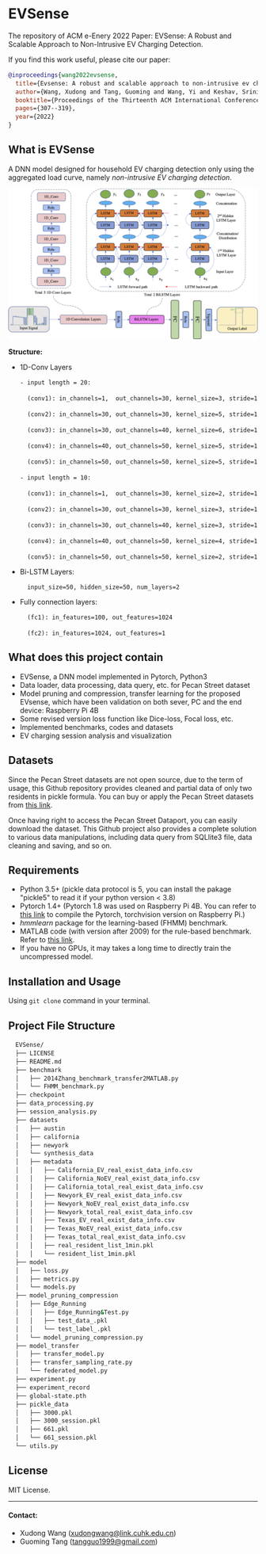 # EVSense

The repository of ACM e-Enery 2022 Paper: EVSense: A Robust and Scalable Approach to Non-Intrusive EV Charging Detection.

If you find this work useful, please cite our paper:

```bibtex
@inproceedings{wang2022evsense,
  title={Evsense: A robust and scalable approach to non-intrusive ev charging detection},
  author={Wang, Xudong and Tang, Guoming and Wang, Yi and Keshav, Srinivasan and Zhang, Yu},
  booktitle={Proceedings of the Thirteenth ACM International Conference on Future Energy Systems},
  pages={307--319},
  year={2022}
}
```

## What is EVSense

 A DNN model designed for household EV charging detection only using the aggregated load curve, namely *non-intrusive EV charging detection*.

![ ](https://github.com/MathAdventurer/EVSense/blob/main/image/EVSense_model.png)

**Structure:**
- 1D-Conv Layers

      - input length = 20:
  
        (conv1): in_channels=1,  out_channels=30, kernel_size=3, stride=1
    
        (conv2): in_channels=30, out_channels=30, kernel_size=5, stride=1
    
        (conv3): in_channels=30, out_channels=40, kernel_size=6, stride=1
    
        (conv4): in_channels=40, out_channels=50, kernel_size=5, stride=1
    
        (conv5): in_channels=50, out_channels=50, kernel_size=5, stride=1
  
      - input length = 10:
  
        (conv1): in_channels=1,  out_channels=30, kernel_size=2, stride=1
    
        (conv2): in_channels=30, out_channels=30, kernel_size=3, stride=1
    
        (conv3): in_channels=30, out_channels=40, kernel_size=3, stride=1
    
        (conv4): in_channels=40, out_channels=50, kernel_size=4, stride=1
    
        (conv5): in_channels=50, out_channels=50, kernel_size=2, stride=1

- Bi-LSTM Layers:

        input_size=50, hidden_size=50, num_layers=2
  
- Fully connection layers:

        (fc1): in_features=100, out_features=1024
        
        (fc2): in_features=1024, out_features=1

## What does this project contain

  - EVSense, a DNN model implemented in Pytorch, Python3
  - Data loader, data processing, data query, etc. for Pecan Street dataset
  - Model pruning and compression, transfer learning for the proposed EVsense, which have been validation on both sever, PC and the end device: Raspberry Pi 4B
  - Some revised version loss function like Dice-loss, Focal loss, etc.
  - Implemented benchmarks, codes and datasets
  - EV charging session analysis and visualization

## Datasets

 Since the Pecan Street datasets are not open source, due to the term of usage, this Github repository provides cleaned and partial data of only two residents in pickle formula. You can buy or apply the Pecan Street datasets from [this link](https://www.pecanstreet.org/dataport/).
 
 Once having right to access the Pecan Street Dataport, you can easily download the dataset. This Github project also provides a complete solution to various data manipulations, including data query from SQLlite3 file, data cleaning and saving, and so on.

## Requirements

  - Python 3.5+ (pickle data protocol is 5, you can install the pakage "pickle5" to read it if your python version < 3.8)
  - Pytorch 1.4+ (Pytorch 1.8 was used on Raspberry Pi 4B. You can refer to [this link](https://sites.google.com/view/steam-for-vision/raspberry-pi) to compile the Pytorch, torchvision version on Raspberry Pi.)
  - *hmmlearn* package for the learning-based (FHMM) benchmark.
  - MATLAB code (with version after 2009) for the rule-based benchmark. Refer to [this link](https://www.mathworks.com/matlabcentral/fileexchange/47474-energy-disaggregation-algorithm-for-electric-vehicle-charging-load).
  - If you have no GPUs, it may takes a long time to directly train the uncompressed model.

## Installation and Usage

  Using `git clone` command in your terminal.
  
  
## Project File Structure
```bash
  EVSense/
  ├── LICENSE
  ├── README.md
  ├── benchmark
  │   ├── 2014Zhang_benchmark_transfer2MATLAB.py
  │   └── FHMM_benchmark.py
  ├── checkpoint
  ├── data_processing.py
  ├── session_analysis.py
  ├── datasets
  │   ├── austin
  │   ├── california
  │   ├── newyork
  │   └── synthesis_data 
  │   ├── metadata
  │   │   ├── California_EV_real_exist_data_info.csv
  │   │   ├── California_NoEV_real_exist_data_info.csv
  │   │   ├── California_total_real_exist_data_info.csv
  │   │   ├── Newyork_EV_real_exist_data_info.csv
  │   │   ├── Newyork_NoEV_real_exist_data_info.csv
  │   │   ├── Newyork_total_real_exist_data_info.csv
  │   │   ├── Texas_EV_real_exist_data_info.csv
  │   │   ├── Texas_NoEV_real_exist_data_info.csv
  │   │   ├── Texas_total_real_exist_data_info.csv
  │   │   ├── real_resident_list_1min.pkl
  │   │   └── resident_list_1min.pkl
  ├── model
  │   ├── loss.py
  │   ├── metrics.py
  │   └── models.py
  ├── model_pruning_compression
  │   ├── Edge_Running
  │   │   ├── Edge_Running&Test.py
  │   │   ├── test_data_.pkl
  │   │   └── test_label_.pkl
  │   └── model_pruning_compression.py
  ├── model_transfer
  │   ├── transfer_model.py
  │   ├── transfer_sampling_rate.py
  │   └── federated_model.py
  ├── experiment.py
  ├── experiment_record
  ├── global-state.pth
  ├── pickle_data
  │   ├── 3000.pkl
  │   ├── 3000_session.pkl
  │   ├── 661.pkl
  │   └── 661_session.pkl
  └── utils.py
 ```
## License

  MIT License.

---

#### Contact:
- Xudong Wang (xudongwang@link.cuhk.edu.cn)
- Guoming Tang (tangguo1999@gmail.com)
